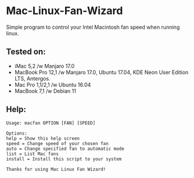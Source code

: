 # Mac-Linux-Fan-Wizard
Simple program to control your Intel Macintosh fan speed when running linux.

Tested on:
-----
- iMac 5,2 /w Manjaro 17.0
- MacBook Pro 12,1 /w Manjaro 17.0, Ubuntu 17.04, KDE Neon User Edition LTS, Antergos.
- Mac Pro 1,1/2,1 /w Ubuntu 16.04
- MacBook 7,1 /w Debian 11

Help:
-----    
    Usage: macfan OPTION [FAN] [SPEED]
    
    Options:
    help = Show this help screen 
    speed = Change speed of your chosen fan
    auto = Change specified fan to automatic mode
    list = List Mac fans
    install = Install this script to your system
    
    Thanks for using Mac Linux Fan Wizard!

